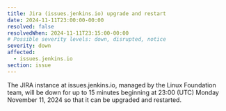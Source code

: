 ```yaml
---
title: Jira (issues.jenkins.io) upgrade and restart
date: 2024-11-11T23:00:00-00:00
resolved: false
resolvedWhen: 2024-11-11T23:15:00-00:00
# Possible severity levels: down, disrupted, notice
severity: down
affected:
  - issues.jenkins.io
section: issue
---
```

The JIRA instance at issues.jenkins.io, managed by the Linux Foundation team, will be down for up to 15 minutes beginning at 23:00 (UTC) Monday November 11, 2024 so that it can be upgraded and restarted.
